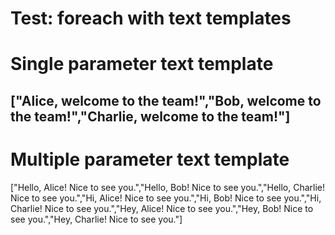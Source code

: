 # Test: foreach with text templates

# Single parameter text template

["Alice, welcome to the team!","Bob, welcome to the team!","Charlie, welcome to the team!"]
---

# Multiple parameter text template  

["Hello, Alice! Nice to see you.","Hello, Bob! Nice to see you.","Hello, Charlie! Nice to see you.","Hi, Alice! Nice to see you.","Hi, Bob! Nice to see you.","Hi, Charlie! Nice to see you.","Hey, Alice! Nice to see you.","Hey, Bob! Nice to see you.","Hey, Charlie! Nice to see you."]